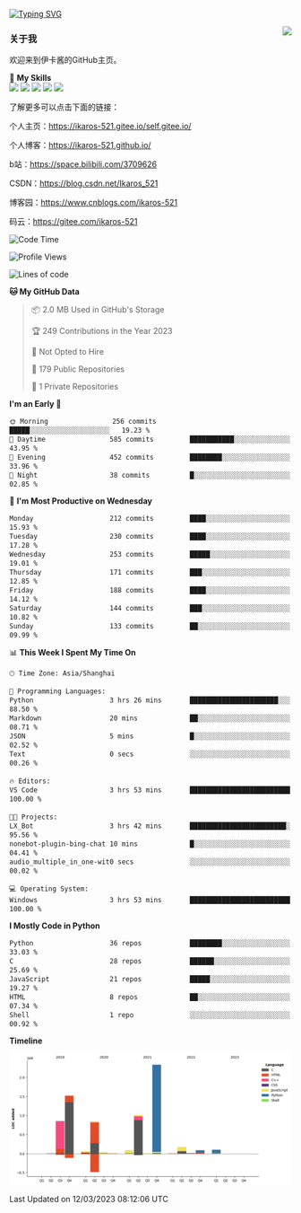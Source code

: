 [![Typing SVG](https://readme-typing-svg.herokuapp.com?size=25&duration=2500&color=8C43EA&vCenter=true&width=200&height=40&lines=Hi+Welcome+%F0%9F%91%8B%F0%9F%8F%BB;I'm+Love丶伊卡洛斯)](https://git.io/typing-svg)

<a href="#">
  <img align="right" src="https://github-readme-stats.vercel.app/api?username=Ikaros-521&count_private=true&show_icons=true&bg_color=15,f2f7fd,E0EAFC" />
</a>

### 关于我

欢迎来到伊卡酱的GitHub主页。

🌟 **My Skills**  
![](https://img.shields.io/badge/-C-A8B9CC?style=flat-square&logo=C&logoColor=fff)
![](https://img.shields.io/badge/-Python-3776AB?style=flat-square&logo=Python&logoColor=fff)
![](https://img.shields.io/badge/-JavaScript-F7DF1E?style=flat-square&logo=JavaScript&logoColor=fff)
![](https://img.shields.io/badge/-C++-00599C?style=flat-square&logo=Cpp&logoColor=fff)
![](https://img.shields.io/badge/-Linux-000000?style=flat-square&logo=Linux&logoColor=fff)

了解更多可以点击下面的链接：

个人主页：https://ikaros-521.gitee.io/self.gitee.io/

个人博客：https://ikaros-521.github.io/   

b站：https://space.bilibili.com/3709626

CSDN：https://blog.csdn.net/Ikaros_521

博客园：https://www.cnblogs.com/ikaros-521

码云：https://gitee.com/ikaros-521

<!--START_SECTION:waka-->
![Code Time](http://img.shields.io/badge/Code%20Time-2%20hrs%2015%20mins-blue)

![Profile Views](http://img.shields.io/badge/Profile%20Views-56-blue)

![Lines of code](https://img.shields.io/badge/From%20Hello%20World%20I%27ve%20Written-7.1%20million%20lines%20of%20code-blue)

**🐱 My GitHub Data** 

> 📦 2.0 MB Used in GitHub's Storage 
 > 
> 🏆 249 Contributions in the Year 2023
 > 
> 🚫 Not Opted to Hire
 > 
> 📜 179 Public Repositories 
 > 
> 🔑 1 Private Repositories 
 > 
**I'm an Early 🐤** 

```text
🌞 Morning                256 commits         █████░░░░░░░░░░░░░░░░░░░░   19.23 % 
🌆 Daytime                585 commits         ███████████░░░░░░░░░░░░░░   43.95 % 
🌃 Evening                452 commits         ████████░░░░░░░░░░░░░░░░░   33.96 % 
🌙 Night                  38 commits          █░░░░░░░░░░░░░░░░░░░░░░░░   02.85 % 
```
📅 **I'm Most Productive on Wednesday** 

```text
Monday                   212 commits         ████░░░░░░░░░░░░░░░░░░░░░   15.93 % 
Tuesday                  230 commits         ████░░░░░░░░░░░░░░░░░░░░░   17.28 % 
Wednesday                253 commits         █████░░░░░░░░░░░░░░░░░░░░   19.01 % 
Thursday                 171 commits         ███░░░░░░░░░░░░░░░░░░░░░░   12.85 % 
Friday                   188 commits         ████░░░░░░░░░░░░░░░░░░░░░   14.12 % 
Saturday                 144 commits         ███░░░░░░░░░░░░░░░░░░░░░░   10.82 % 
Sunday                   133 commits         ██░░░░░░░░░░░░░░░░░░░░░░░   09.99 % 
```


📊 **This Week I Spent My Time On** 

```text
🕑︎ Time Zone: Asia/Shanghai

💬 Programming Languages: 
Python                   3 hrs 26 mins       ██████████████████████░░░   88.50 % 
Markdown                 20 mins             ██░░░░░░░░░░░░░░░░░░░░░░░   08.71 % 
JSON                     5 mins              █░░░░░░░░░░░░░░░░░░░░░░░░   02.52 % 
Text                     0 secs              ░░░░░░░░░░░░░░░░░░░░░░░░░   00.26 % 

🔥 Editors: 
VS Code                  3 hrs 53 mins       █████████████████████████   100.00 % 

🐱‍💻 Projects: 
LX_Bot                   3 hrs 42 mins       ████████████████████████░   95.56 % 
nonebot-plugin-bing-chat 10 mins             █░░░░░░░░░░░░░░░░░░░░░░░░   04.41 % 
audio_multiple_in_one-wit0 secs              ░░░░░░░░░░░░░░░░░░░░░░░░░   00.02 % 

💻 Operating System: 
Windows                  3 hrs 53 mins       █████████████████████████   100.00 % 
```

**I Mostly Code in Python** 

```text
Python                   36 repos            ████████░░░░░░░░░░░░░░░░░   33.03 % 
C                        28 repos            ██████░░░░░░░░░░░░░░░░░░░   25.69 % 
JavaScript               21 repos            █████░░░░░░░░░░░░░░░░░░░░   19.27 % 
HTML                     8 repos             ██░░░░░░░░░░░░░░░░░░░░░░░   07.34 % 
Shell                    1 repo              ░░░░░░░░░░░░░░░░░░░░░░░░░   00.92 % 
```



**Timeline**

![Lines of Code chart](https://raw.githubusercontent.com/Ikaros-521/Ikaros-521/main/assets/bar_graph.png)


 Last Updated on 12/03/2023 08:12:06 UTC
<!--END_SECTION:waka-->


<!--
**Ikaros-521/Ikaros-521** is a ✨ _special_ ✨ repository because its `README.md` (this file) appears on your GitHub profile.

Here are some ideas to get you started:

- 🔭 I’m currently working on ...
- 🌱 I’m currently learning ...
- 👯 I’m looking to collaborate on ...
- 🤔 I’m looking for help with ...
- 💬 Ask me about ...
- 📫 How to reach me: ...
- 😄 Pronouns: ...
- ⚡ Fun fact: ...
-->
